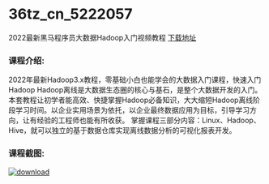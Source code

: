 # 36tz_cn_5222057
2022最新黑马程序员大数据Hadoop入门视频教程
[下载地址](http://www.36tz.cn/article/5222057 "下载地址")
### 课程介绍:
2022年最新Hadoop3.x教程，零基础小白也能学会的大数据入门课程，快速入门Hadoop
Hadoop离线是大数据生态圈的核心与基石，是整个大数据开发的入门。
本套教程让初学者能高效、快捷掌握Hadoop必备知识，大大缩短Hadoop离线阶段学习时间。以企业实用场景为依托，以企业最终数据应用为目标，引导学习方向，让有经验的工程师也能有所收获。
掌握课程三部分内容：Linux、Hadoop、Hive，就可以独立的基于数据仓库实现离线数据分析的可视化报表开发。

### 课程截图:
[![download](http://36tz.cn/muke_img/2021_12_2-18.png "下载地址")](http://www.36tz.cn "下载地址")
